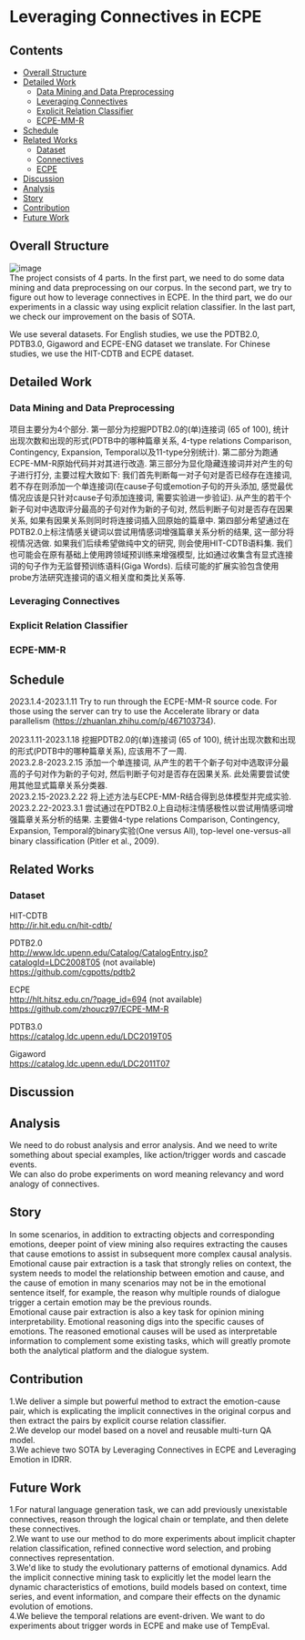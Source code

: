 # Leveraging Connectives in ECPE
## Contents
- [Overall Structure](#Overall-Structure)  
- [Detailed Work](#Detailed-Work)  
  - [Data Mining and Data Preprocessing](#Data-Mining-and-Data-Preprocessing)  
  - [Leveraging Connectives](#Leveraging-Connectives)  
  - [Explicit Relation Classifier](#Explicit-Relation-Classifier)  
  - [ECPE-MM-R](#ECPE-MM-R)  
- [Schedule](#Schedule)  
- [Related Works](#Related-Works)  
  - [Dataset](#Dataset)
  - [Connectives](#Connectives)
  - [ECPE](#ECPE)
- [Discussion](#Discussion)  
- [Analysis](#Analysis)  
- [Story](#Story)  
- [Contribution](#Contribution)  
- [Future Work](#Future-Work)  

## Overall Structure
  ![image](https://github.com/JunfengRan/ECPE-Group-Repo/blob/main/ECPE.jpg)  
  The project consists of 4 parts. In the first part, we need to do some data mining and data preprocessing on our corpus. In the second part, we try to figure out how to leverage connectives in ECPE. In the third part, we do our experiments in a classic way using explicit relation classifier. In the last part, we check our improvement on the basis of SOTA.
  
  We use several datasets. For English studies, we use the PDTB2.0, PDTB3.0, Gigaword and ECPE-ENG dataset we translate. For Chinese studies, we use the HIT-CDTB and ECPE dataset.

## Detailed Work
### Data Mining and Data Preprocessing
  
  项目主要分为4个部分. 第一部分为挖掘PDTB2.0的(单)连接词 (65 of 100), 统计出现次数和出现的形式(PDTB中的哪种篇章关系, 4-type relations Comparison, Contingency, Expansion, Temporal以及11-type分别统计). 第二部分为跑通ECPE-MM-R原始代码并对其进行改造. 第三部分为显化隐藏连接词并对产生的句子进行打分, 主要过程大致如下: 我们首先判断每一对子句对是否已经存在连接词, 若不存在则添加一个单连接词(在cause子句或emotion子句的开头添加, 感觉最优情况应该是只针对cause子句添加连接词, 需要实验进一步验证). 从产生的若干个新子句对中选取评分最高的子句对作为新的子句对, 然后判断子句对是否存在因果关系, 如果有因果关系则同时将连接词插入回原始的篇章中. 第四部分希望通过在PDTB2.0上标注情感关键词以尝试用情感词增强篇章关系分析的结果, 这一部分将视情况选做. 如果我们后续希望做纯中文的研究, 则会使用HIT-CDTB语料集. 我们也可能会在原有基础上使用跨领域预训练来增强模型, 比如通过收集含有显式连接词的句子作为无监督预训练语料(Giga Words). 后续可能的扩展实验包含使用probe方法研究连接词的语义相关度和类比关系等.
### Leveraging Connectives

### Explicit Relation Classifier

### ECPE-MM-R

## Schedule
  2023.1.4-2023.1.11 Try to run through the ECPE-MM-R source code. For those using the server can try to use the Accelerate library or data parallelism (https://zhuanlan.zhihu.com/p/467103734).  
  
  2023.1.11-2023.1.18 挖掘PDTB2.0的(单)连接词 (65 of 100), 统计出现次数和出现的形式(PDTB中的哪种篇章关系), 应该用不了一周.  
  2023.2.8-2023.2.15 添加一个单连接词, 从产生的若干个新子句对中选取评分最高的子句对作为新的子句对, 然后判断子句对是否存在因果关系. 此处需要尝试使用其他显式篇章关系分类器.  
  2023.2.15-2023.2.22 将上述方法与ECPE-MM-R结合得到总体模型并完成实验.  
  2023.2.22-2023.3.1 尝试通过在PDTB2.0上自动标注情感极性以尝试用情感词增强篇章关系分析的结果. 主要做4-type relations Comparison, Contingency, Expansion, Temporal的binary实验(One versus All), top-level one-versus-all binary classification (Pitler et al., 2009).  

## Related Works
### Dataset
HIT-CDTB  
http://ir.hit.edu.cn/hit-cdtb/  

PDTB2.0  
http://www.ldc.upenn.edu/Catalog/CatalogEntry.jsp?catalogId=LDC2008T05 (not available)  
https://github.com/cgpotts/pdtb2  

ECPE  
http://hlt.hitsz.edu.cn/?page_id=694 (not available)  
https://github.com/zhoucz97/ECPE-MM-R  

PDTB3.0  
https://catalog.ldc.upenn.edu/LDC2019T05  

Gigaword  
https://catalog.ldc.upenn.edu/LDC2011T07  

## Discussion

## Analysis
  We need to do robust analysis and error analysis. And we need to write something about special examples, like action/trigger words and cascade events.  
  We can also do probe experiments on word meaning relevancy and word analogy of connectives.  

## Story
  In some scenarios, in addition to extracting objects and corresponding emotions, deeper point of view mining also requires extracting the causes that cause emotions to assist in subsequent more complex causal analysis.  
  Emotional cause pair extraction is a task that strongly relies on context, the system needs to model the relationship between emotion and cause, and the cause of emotion in many scenarios may not be in the emotional sentence itself, for example, the reason why multiple rounds of dialogue trigger a certain emotion may be the previous rounds.  
  Emotional cause pair extraction is also a key task for opinion mining interpretability. Emotional reasoning digs into the specific causes of emotions. The reasoned emotional causes will be used as interpretable information to complement some existing tasks, which will greatly promote both the analytical platform and the dialogue system.  

## Contribution
  1.We deliver a simple but powerful method to extract the emotion-cause pair, which is explicating the implicit connectives in the original corpus and then extract the pairs by explicit course relation classifier.  
  2.We develop our model based on a novel and reusable multi-turn QA model.  
  3.We achieve two SOTA by Leveraging Connectives in ECPE and Leveraging Emotion in IDRR.  

## Future Work
  1.For natural language generation task, we can add previously unexistable connectives, reason through the logical chain or template, and then delete these connectives.  
  2.We want to use our method to do more experiments about implicit chapter relation classification, refined connective word selection, and probing connectives representation.  
  3.We'd like to study the evolutionary patterns of emotional dynamics. Add the implicit connective mining task to explicitly let the model learn the dynamic characteristics of emotions, build models based on context, time series, and event information, and compare their effects on the dynamic evolution of emotions.  
  4.We believe the temporal relations are event-driven. We want to do experiments about trigger words in ECPE and make use of TempEval.  

